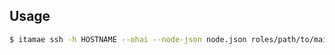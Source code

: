 ## Usage

```sh
$ itamae ssh -h HOSTNAME --ohai --node-json node.json roles/path/to/main.rb -l debug
```
